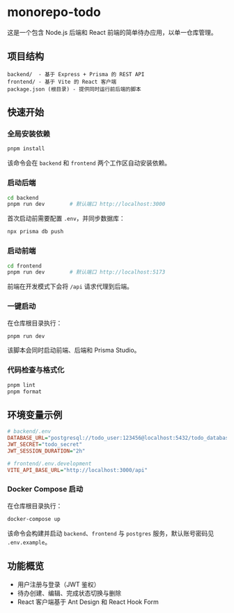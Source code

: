 # monorepo-todo

这是一个包含 Node.js 后端和 React 前端的简单待办应用，以单一仓库管理。

## 项目结构

```text
backend/  - 基于 Express + Prisma 的 REST API
frontend/ - 基于 Vite 的 React 客户端
package.json (根目录) - 提供同时运行前后端的脚本
```

## 快速开始

### 全局安装依赖

```bash
pnpm install
```

该命令会在 `backend` 和 `frontend` 两个工作区自动安装依赖。

### 启动后端

```bash
cd backend
pnpm run dev        # 默认端口 http://localhost:3000
```

首次启动前需要配置 `.env`，并同步数据库：

```bash
npx prisma db push
```

### 启动前端

```bash
cd frontend
pnpm run dev        # 默认端口 http://localhost:5173
```

前端在开发模式下会将 `/api` 请求代理到后端。

### 一键启动

在仓库根目录执行：

```bash
pnpm run dev
```



该脚本会同时启动前端、后端和 Prisma Studio。

### 代码检查与格式化

```bash
pnpm lint
pnpm format
```


## 环境变量示例

```ini
# backend/.env
DATABASE_URL="postgresql://todo_user:123456@localhost:5432/todo_database?schema=public"
JWT_SECRET="todo_secret"
JWT_SESSION_DURATION="2h"

# frontend/.env.development
VITE_API_BASE_URL="http://localhost:3000/api"
```

### Docker Compose 启动

在仓库根目录执行：

```bash
docker-compose up
```

该命令会构建并启动 `backend`、`frontend` 与 `postgres` 服务，默认账号密码见 `.env.example`。

## 功能概览

- 用户注册与登录（JWT 鉴权）
- 待办创建、编辑、完成状态切换与删除
- React 客户端基于 Ant Design 和 React Hook Form
